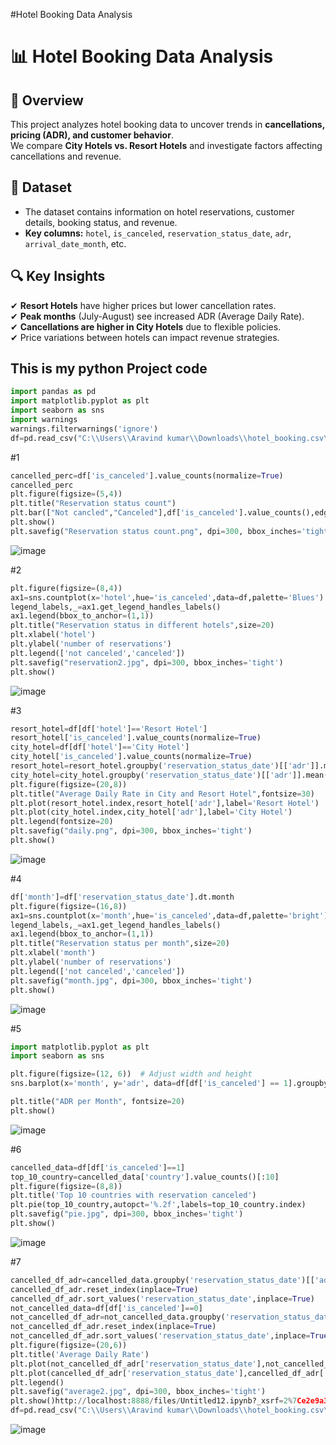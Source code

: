 #Hotel Booking Data Analysis
# 📊 Hotel Booking Data Analysis

## 🏨 Overview
This project analyzes hotel booking data to uncover trends in **cancellations, pricing (ADR), and customer behavior**.  
We compare **City Hotels vs. Resort Hotels** and investigate factors affecting cancellations and revenue.

## 📂 Dataset
- The dataset contains information on hotel reservations, customer details, booking status, and revenue.
- **Key columns:** `hotel`, `is_canceled`, `reservation_status_date`, `adr`, `arrival_date_month`, etc.

## 🔍 Key Insights
✔ **Resort Hotels** have higher prices but lower cancellation rates.  
✔ **Peak months** (July-August) see increased ADR (Average Daily Rate).  
✔ **Cancellations are higher in City Hotels** due to flexible policies.  
✔ Price variations between hotels can impact revenue strategies.  

## This is my python Project code
```python
import pandas as pd
import matplotlib.pyplot as plt
import seaborn as sns
import warnings
warnings.filterwarnings('ignore')
df=pd.read_csv("C:\\Users\\Aravind kumar\\Downloads\\hotel_booking.csv\\hotel_booking.csv")

```
#1
```python
cancelled_perc=df['is_canceled'].value_counts(normalize=True)
cancelled_perc
plt.figure(figsize=(5,4))
plt.title("Reservation status count")
plt.bar(["Not cancled","Canceled"],df['is_canceled'].value_counts(),edgecolor='k',width=0.7)
plt.show()
plt.savefig("Reservation status count.png", dpi=300, bbox_inches='tight')
```
![image](https://github.com/user-attachments/assets/d30150a0-56e2-47fe-a999-e997814a0f63)

#2
```python
plt.figure(figsize=(8,4))
ax1=sns.countplot(x='hotel',hue='is_canceled',data=df,palette='Blues')
legend_labels,_=ax1.get_legend_handles_labels()
ax1.legend(bbox_to_anchor=(1,1))
plt.title("Reservation status in different hotels",size=20)
plt.xlabel('hotel')
plt.ylabel('number of reservations')
plt.legend(['not canceled','canceled'])
plt.savefig("reservation2.jpg", dpi=300, bbox_inches='tight')
plt.show()

```
![image](https://github.com/user-attachments/assets/182ed15e-b54c-4f90-8e22-267d841ea8f0)

#3
```python
resort_hotel=df[df['hotel']=='Resort Hotel']
resort_hotel['is_canceled'].value_counts(normalize=True)
city_hotel=df[df['hotel']=='City Hotel']
city_hotel['is_canceled'].value_counts(normalize=True)
resort_hotel=resort_hotel.groupby('reservation_status_date')[['adr']].mean()
city_hotel=city_hotel.groupby('reservation_status_date')[['adr']].mean()
plt.figure(figsize=(20,8))
plt.title("Average Daily Rate in City and Resort Hotel",fontsize=30)
plt.plot(resort_hotel.index,resort_hotel['adr'],label='Resort Hotel')
plt.plot(city_hotel.index,city_hotel['adr'],label='City Hotel')
plt.legend(fontsize=20)
plt.savefig("daily.png", dpi=300, bbox_inches='tight')
plt.show()
```
![image](https://github.com/user-attachments/assets/8528f3c1-367b-4636-8317-025b2e9d985e)

#4
```python
df['month']=df['reservation_status_date'].dt.month
plt.figure(figsize=(16,8))
ax1=sns.countplot(x='month',hue='is_canceled',data=df,palette='bright')
legend_labels,_=ax1.get_legend_handles_labels()
ax1.legend(bbox_to_anchor=(1,1))
plt.title("Reservation status per month",size=20)
plt.xlabel('month')
plt.ylabel('number of reservations')
plt.legend(['not canceled','canceled'])
plt.savefig("month.jpg", dpi=300, bbox_inches='tight')
plt.show()
```
![image](https://github.com/user-attachments/assets/df2706e5-b325-4bd7-8b86-7c47092d5aa9)

#5
```python
import matplotlib.pyplot as plt
import seaborn as sns

plt.figure(figsize=(12, 6))  # Adjust width and height
sns.barplot(x='month', y='adr', data=df[df['is_canceled'] == 1].groupby('month', as_index=False)['adr'].sum())

plt.title("ADR per Month", fontsize=20)
plt.show()

```
![image](https://github.com/user-attachments/assets/37f321de-1fa0-48ca-a92e-f592f750d62b)

#6
```python
cancelled_data=df[df['is_canceled']==1]
top_10_country=cancelled_data['country'].value_counts()[:10]
plt.figure(figsize=(8,8))
plt.title('Top 10 countries with reservation canceled')
plt.pie(top_10_country,autopct='%.2f',labels=top_10_country.index)
plt.savefig("pie.jpg", dpi=300, bbox_inches='tight')
plt.show()


```
![image](https://github.com/user-attachments/assets/b0b7449b-4da4-450f-9a24-8af75ca5e71a)

#7
```python
cancelled_df_adr=cancelled_data.groupby('reservation_status_date')[['adr']].mean()
cancelled_df_adr.reset_index(inplace=True)
cancelled_df_adr.sort_values('reservation_status_date',inplace=True)
not_cancelled_data=df[df['is_canceled']==0]
not_cancelled_df_adr=not_cancelled_data.groupby('reservation_status_date')[['adr']].mean()
not_cancelled_df_adr.reset_index(inplace=True)
not_cancelled_df_adr.sort_values('reservation_status_date',inplace=True)
plt.figure(figsize=(20,6))
plt.title('Average Daily Rate')
plt.plot(not_cancelled_df_adr['reservation_status_date'],not_cancelled_df_adr['adr'],label='not cancelled')
plt.plot(cancelled_df_adr['reservation_status_date'],cancelled_df_adr['adr'],label='cancelled')
plt.legend()
plt.savefig("average2.jpg", dpi=300, bbox_inches='tight')
plt.show()http://localhost:8888/files/Untitled12.ipynb?_xsrf=2%7Ce2e9a376%7Ca6fd622573c85a9d93361cc35b7f6412%7C1739705102
df=pd.read_csv("C:\\Users\\Aravind kumar\\Downloads\\hotel_booking.csv\\hotel_booking.csv")

```
![image](https://github.com/user-attachments/assets/7d4e1e83-09d8-408f-b0ec-f95ed737f33b)

